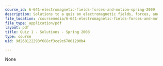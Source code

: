 ```yaml
---
course_id: 6-641-electromagnetic-fields-forces-and-motion-spring-2009
description: Solutions to a quiz on electromagnetic fields, forces, and motion.
file_location: /coursemedia/6-641-electromagnetic-fields-forces-and-motion-spring-2009/9d268122293f688cf3ce9c67001290b4_MIT6_641s09_sol_quiz2008.pdf
file_type: application/pdf
layout: pdf
title: Quiz 1 - Solutions - Spring 2008
type: course
uid: 9d268122293f688cf3ce9c67001290b4

---
```

None